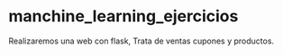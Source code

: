 # manchine_learning_ejercicios
Realizaremos una web con flask, Trata de ventas cupones y productos.
